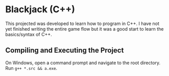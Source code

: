 # Blackjack (C++)
This projected was developed to learn how to program in C++. I have not yet finished writing the entire game flow but it was
a good start to learn the basics/syntax of C++.

## Compiling and Executing the Project
On Windows, open a command prompt and navigate to the root directory. Run `g++ *.src && a.exe`.
